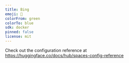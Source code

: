 ```yaml
---
title: Bing
emoji: 🐨
colorFrom: green
colorTo: blue
sdk: docker
pinned: false
license: mit
---
```


Check out the configuration reference at https://huggingface.co/docs/hub/spaces-config-reference
